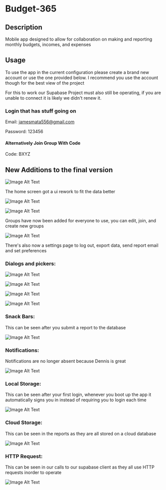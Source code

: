 # Budget-365

## Description
Mobile app designed to allow for collaboration on making and reporting monthly budgets, incomes, and expenses 

## Usage
To use the app in the current configuration please create a brand new account or use the one provided below. I recommend you use the account though for the best view of the project

For this to work our Supabase Project must also still be operating, if you are unable to connect it is likely we didn't renew it.

### Login that has stuff going on

Email: jamesmata556@gmail.com

Password: 123456

#### Alternatively Join Group With Code

Code: BXYZ

## New Additions to the final version

![Image Alt Text](client/assets/images/homenew.png)

The home screen got a ui rework to fit the data better

![Image Alt Text](client/assets/images/group.png)

![Image Alt Text](client/assets/images/groupcreate.png)

Groups have now been added for everyone to use, you can edit, join, and create new groups

![Image Alt Text](client/assets/images/Settings.png)

There's also now a settings page to log out, export data, send report email and set preferences

### Dialogs and pickers:

![Image Alt Text](client/assets/images/dialogs.png)

![Image Alt Text](client/assets/images/login.png)

![Image Alt Text](client/assets/images/report.png)

![Image Alt Text](client/assets/images/data.png)

### Snack Bars:
This can be seen after you submit a report to the database

![Image Alt Text](client/assets/images/snackbar.png)

### Notifications:
Notifications are no longer absent because Dennis is great

![Image Alt Text](client/assets/images/notifications.png)

### Local Storage:
This can be seen after your first login, whenever you boot up the app it automatically signs you in instead of requiring you to login each time

![Image Alt Text](client/assets/images/localcode.png)

### Cloud Storage:
This can be seen in the reports as they are all stored on a cloud database

![Image Alt Text](client/assets/images/cloudcode.png)

### HTTP Request:
This can be seen in our calls to our supabase client as they all use HTTP requests inorder to operate

![Image Alt Text](client/assets/images/supabase.png)
